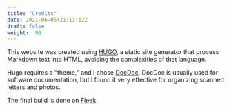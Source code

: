 ```yaml
---
title: "Credits"
date: 2021-06-06T21:11:12Z
draft: false
weight:  90
---
```


This website was created using [HUGO](https://gohugo.io),
a static site generator that process Markdown text into HTML, avoiding
the complexities of that language.

Hugo requires a "theme," and I chose [DocDoc](https://docdock.vjeantet.fr).
DocDoc is usually used for software documentation, but I found it very 
effective for organizing scanned letters and photos.

The final build is done on [Fleek](https://fleek.co).

